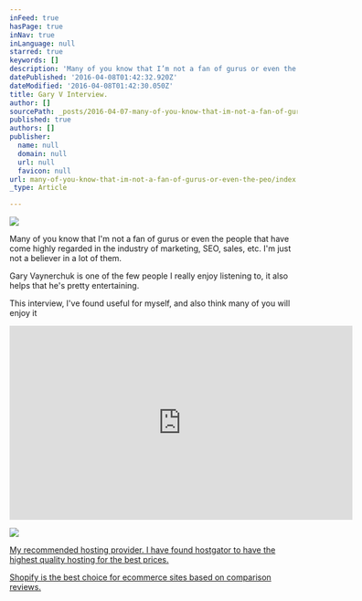 ```yaml
---
inFeed: true
hasPage: true
inNav: true
inLanguage: null
starred: true
keywords: []
description: 'Many of you know that I’m not a fan of gurus or even the people that have come highly regarded in the industry of marketing, SEO, sales, etc. I’m just not a believer in a lot of them.'
datePublished: '2016-04-08T01:42:32.920Z'
dateModified: '2016-04-08T01:42:30.050Z'
title: Gary V Interview.
author: []
sourcePath: _posts/2016-04-07-many-of-you-know-that-im-not-a-fan-of-gurus-or-even-the-peo.md
published: true
authors: []
publisher:
  name: null
  domain: null
  url: null
  favicon: null
url: many-of-you-know-that-im-not-a-fan-of-gurus-or-even-the-peo/index.html
_type: Article

---
```

![](https://the-grid-user-content.s3-us-west-2.amazonaws.com/b1a1bb9c-a08e-4e14-a6cc-c2e211de3c19.jpg)

Many of you know that I'm not a fan of gurus or even the people that have come highly regarded in the industry of marketing, SEO, sales, etc. I'm just not a believer in a lot of them.

Gary Vaynerchuk is one of the few people I really enjoy listening to, it also helps that he's pretty entertaining.

This interview, I've found useful for myself, and also think many of you will enjoy it

<iframe width="600" height="340" src="https://www.youtube.com/embed/lsqaqRBTj_s" frameborder="0" allowfullscreen="allowfullscreen" style=""></iframe>

![](https://the-grid-user-content.s3-us-west-2.amazonaws.com/66f5152a-7bf3-44ab-a4cd-e22f53be657a.jpg)

[My recommended hosting provider. I have found hostgator to have the highest quality hosting for the best prices. ][0]

[Shopify is the best choice for ecommerce sites based on comparison reviews.][1]

[0]: http://partners.hostgator.com/c/247150/177309/3094
[1]: http://1.shopifytrack.com/aff_c?offer_id=2&aff_id=7529